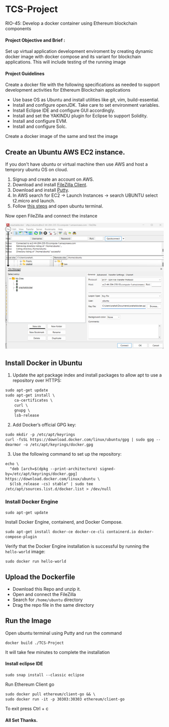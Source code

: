 # TCS-Project
RIO-45: Develop a docker container using Ethereum blockchain components

#### Project Objective and Brief : 
Set up virtual application development enviroment by creating dynamic docker image with docker compose and its variant for blockchain applications. This will include testing of the running image

#### Project Guidelines
Create a docker file with the following specifications as needed to support development activities for Ethereum Blockchain applications
* Use base OS as Ubuntu and install utilities like git, vim, build-essential.
* Install and configure openJDK. Take care to set environment variables.
* Install Eclipse IDE and configure GUI accordingly.
* Install and set the YAKINDU plugin for Eclipse to support Solidity.
* Install and configure EVM.
* Install and configure Solc.

Create a docker image of the same and test the image

## Create an Ubuntu AWS EC2 instance.

If you don't have ubuntu or virtual machine then use AWS and host a temprory ubuntu OS on cloud.

1. Signup and create an account on AWS.
2. Download and install [FileZilla Client](https://filezilla-project.org/download.php).
3. Download and install [Putty](https://www.chiark.greenend.org.uk/~sgtatham/putty/latest.html).
4. In AWS search for EC2 -> Launch Instances -> search UBUNTU select t2.micro and launch.
5. Follow [this steps](https://asf.alaska.edu/how-to/data-recipes/connect-to-your-ec2-instance-using-putty-v1-1/) and open ubuntu terminal.

Now open FileZilla and connect the instance 


<img src="https://github.com/snahal04/TCS-Project/blob/main/images/Filezilla.png" alt="drawing" style="width:600px; height:400px;"/>

## Install Docker in Ubuntu

1. Update the apt package index and install packages to allow apt to use a repository over HTTPS:

```ubuntu
sudo apt-get update
sudo apt-get install \
    ca-certificates \
    curl \
    gnupg \
    lsb-release
```

2. Add Docker’s official GPG key:

```ubuntu
sudo mkdir -p /etc/apt/keyrings
curl -fsSL https://download.docker.com/linux/ubuntu/gpg | sudo gpg --dearmor -o /etc/apt/keyrings/docker.gpg
```

3. Use the following command to set up the repository:

```ubuntu
echo \
  "deb [arch=$(dpkg --print-architecture) signed-by=/etc/apt/keyrings/docker.gpg] https://download.docker.com/linux/ubuntu \
  $(lsb_release -cs) stable" | sudo tee /etc/apt/sources.list.d/docker.list > /dev/null
```

### Install Docker Engine

```ubuntu
sudo apt-get update
```

Install Docker Engine, containerd, and Docker Compose.

``` ubuntu
sudo apt-get install docker-ce docker-ce-cli containerd.io docker-compose-plugin 
```

Verify that the Docker Engine installation is successful by running the `hello-world` image:

```ubuntu
sudo docker run hello-world
```

## Upload the Dockerfile 

* Download this Repo and unzip it. 
* Open and connect the FileZilla
* Search for `/home/ubuntu` directory
* Drag the repo file in the same directory

## Run the Image

Open ubuntu terminal using Putty and run the command

```ubuntu
docker build ./TCS-Project
```

It will take few minutes to complete the installation

#### Install eclipse IDE

```ubuntu 
sudo snap install --classic eclipse
```

Run Ethereum Client go 

``` ubuntu
sudo docker pull ethereum/client-go && \
sudo docker run -it -p 30303:30303 ethereum/client-go
```

To exit press Ctrl + c

#### All Set Thanks.







